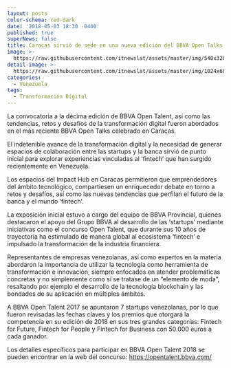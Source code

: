 ```yaml
---
layout: posts
color-schema: red-dark
date: '2018-05-03 18:30 -0400'
published: true
superNews: false
title: Caracas sirvió de sede en una nueva edición del BBVA Open Talks
image: >-
  https://raw.githubusercontent.com/itnewslat/assets/master/img/540x320/bbva-ccs-p.jpg
detail-image: >-
  https://raw.githubusercontent.com/itnewslat/assets/master/img/1024x680/bbva-ccs-g.jpg
categories:
  - Venezuela
tags:
  - Transformación Digital
---
```

La convocatoria a la décima edición de BBVA Open Talent, así como las tendencias, retos y desafíos de la transformación digital fueron abordados en el más reciente BBVA Open Talks celebrado en Caracas.

El indetenible avance de la transformación digital y la necesidad de generar espacios de colaboración entre las startups y la banca sirvió de punto inicial para explorar experiencias vinculadas al ‘fintech’ que han surgido recientemente en Venezuela.

Los espacios del Impact Hub en Caracas permitieron que emprendedores del ámbito tecnológico, compartiesen un enriquecedor debate en torno a retos y desafíos, así como las nuevas tendencias que perfilan el futuro de la banca y el mundo ‘fintech’.

La exposición inicial estuvo a cargo del equipo de BBVA Provincial, quienes destacaron el apoyo del Grupo BBVA al desarrollo de las ‘startups’ mediante iniciativas como el concurso Open Talent, que durante sus 10 años de trayectoria ha estimulado de manera global al ecosistema ‘fintech’ e  impulsado la transformación de la industria financiera.

Representantes de empresas venezolanas, así como expertos en la materia abordaron la importancia de utilizar la tecnología como herramienta de transformación e innovación, siempre enfocados en atender problemáticas concretas y no simplemente como si se tratase de un “elemento de moda”, resaltando por ejemplo el desarrollo de la tecnología blockchain y las bondades de su aplicación en múltiples ámbitos.

A BBVA Open Talent 2017 se apuntaron 7 startups venezolanas, por lo que fueron revisadas las fechas claves y los premios que otorgará la competencia en su edición de 2018 en sus tres grandes categorías: Fintech for Future, Fintech for People y Fintech for Business con 50.000 euros a cada ganador.

Los detalles específicos para participar en BBVA Open Talent 2018 se pueden encontrar en la web del concurso: https://opentalent.bbva.com/